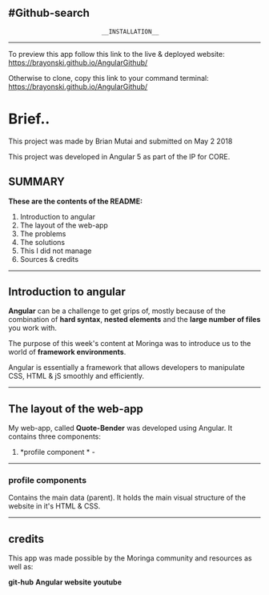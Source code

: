 #Github-search
-----------------------------------------------------------------------------
                              __INSTALLATION__
-----------------------------------------------------------------------------
To preview this app follow this link to the live & deployed website:
 https://brayonski.github.io/AngularGithub/

 Otherwise to clone, copy this link to your command terminal:
 https://brayonski.github.io/AngularGithub/

# Brief..

This project was made by Brian Mutai and submitted on May 2 2018

This project was developed in Angular 5 as part of the IP for CORE.


## SUMMARY

__These are the contents of the README:__

1. Introduction to angular
2. The layout of the web-app
3. The problems
4. The solutions
5. This I did not manage
6. Sources & credits
----------------------------------------------------------------------------
## Introduction to angular

__Angular__ can be a challenge to get grips of, mostly because of the combination of __hard syntax__, __nested elements__ and the __large number of files__ you work with.

The purpose of this week's content at Moringa was to introduce us to the world of __framework environments__.

Angular is essentially a framework that allows developers to manipulate CSS, HTML & jS smoothly and efficiently.

-----------------------------------------------------------------------------
## The layout of the web-app

My web-app, called __Quote-Bender__ was developed using Angular.
It contains three components:
1. *profile component * -

-----------------------------------------------------------------------------
### profile components
Contains the main data (parent). It holds the main visual structure of the website in it's HTML & CSS.

-----------------------------------------------------------------------------

## credits

This app was made possible by the Moringa community and resources as well as:

__git-hub__
__Angular website__
__youtube__